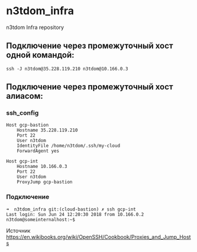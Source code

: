 # n3tdom_infra
n3tdom Infra repository

## Подключение через промежуточный хост одной командой:
    ssh -J n3tdom@35.228.119.210 n3tdom@10.166.0.3

## Подключение через промежуточный хост алиасом:
### ssh_config
    Host gcp-bastion
        Hostname 35.228.119.210
        Port 22
        User n3tdom
        IdentityFile /home/n3tdom/.ssh/my-cloud
        ForwardAgent yes

    Host gcp-int
        Hostname 10.166.0.3
        Port 22
        User n3tdom
        ProxyJump gcp-bastion

### Подключение
    ➜  n3tdom_infra git:(cloud-bastion) ✗ ssh gcp-int
    Last login: Sun Jun 24 12:20:30 2018 from 10.166.0.2
    n3tdom@someinternalhost:~$ 

Источник https://en.wikibooks.org/wiki/OpenSSH/Cookbook/Proxies_and_Jump_Hosts

